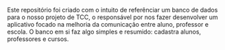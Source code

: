Este repositório foi criado com o intuito de referênciar um banco de dados para o nosso projeto de TCC, o responsável por nos fazer desenvolver um aplicativo focado na melhoria da comunicação entre aluno, professor e escola.
O banco em si faz algo simples e resumido: cadastra alunos, professores e cursos.
